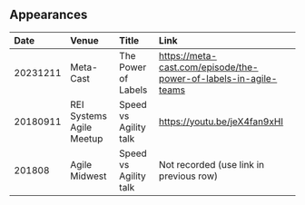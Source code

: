 ## Appearances

|Date |Venue |Title |Link |
|:---|:--|:--|:--|
|20231211 |Meta-Cast |The Power of Labels |https://meta-cast.com/episode/the-power-of-labels-in-agile-teams |
|20180911 |REI Systems Agile Meetup |Speed vs Agility talk |https://youtu.be/jeX4fan9xHI |
|201808 |Agile Midwest |Speed vs Agility talk |Not recorded (use link in previous row) |
